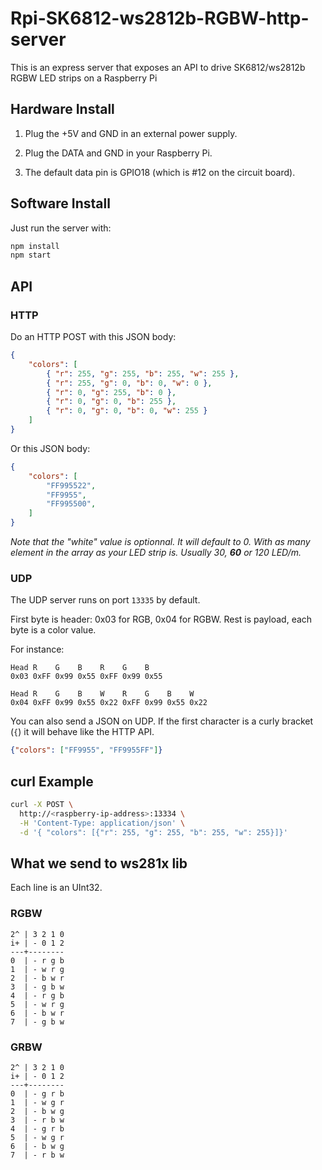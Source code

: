 # Rpi-SK6812-ws2812b-RGBW-http-server

This is an express server that exposes an API to drive SK6812/ws2812b RGBW LED strips on a Raspberry Pi

## Hardware Install

1. Plug the +5V and GND in an external power supply.

2. Plug the DATA and GND in your Raspberry Pi.

3. The default data pin is GPIO18 (which is #12 on the circuit board).

## Software Install

Just run the server with:

```sh
npm install
npm start
```

## API

### HTTP

Do an HTTP POST with this JSON body:

```json
{
    "colors": [
        { "r": 255, "g": 255, "b": 255, "w": 255 },
        { "r": 255, "g": 0, "b": 0, "w": 0 },
        { "r": 0, "g": 255, "b": 0 },
        { "r": 0, "g": 0, "b": 255 },
        { "r": 0, "g": 0, "b": 0, "w": 255 }
    ]
}
```

Or this JSON body:

```json
{
    "colors": [
        "FF995522",
        "FF9955",
        "FF995500",
    ]
}
```

_Note that the "white" value is optionnal. It will default to 0._
_With as many element in the array as your LED strip is. Usually 30, **60** or 120 LED/m._

### UDP

The UDP server runs on port `13335` by default.

First byte is header: 0x03 for RGB, 0x04 for RGBW. Rest is payload, each byte is a color value.

For instance:

```
Head R    G    B    R    G    B   
0x03 0xFF 0x99 0x55 0xFF 0x99 0x55
```

```
Head R    G    B    W    R    G    B    W   
0x04 0xFF 0x99 0x55 0x22 0xFF 0x99 0x55 0x22
```

You can also send a JSON on UDP.
If the first character is a curly bracket (`{`) it will behave like the HTTP API.

```json
{"colors": ["FF9955", "FF9955FF"]}
```

## curl Example

```sh
curl -X POST \
  http://<raspberry-ip-address>:13334 \
  -H 'Content-Type: application/json' \
  -d '{ "colors": [{"r": 255, "g": 255, "b": 255, "w": 255}]}'
```

## What we send to ws281x lib

Each line is an UInt32.

### RGBW

```
2^ | 3 2 1 0
i+ | - 0 1 2
---+--------
0  | - r g b
1  | - w r g
2  | - b w r
3  | - g b w
4  | - r g b
5  | - w r g
6  | - b w r
7  | - g b w
```

### GRBW

```
2^ | 3 2 1 0
i+ | - 0 1 2
---+--------
0  | - g r b
1  | - w g r
2  | - b w g
3  | - r b w
4  | - g r b
5  | - w g r
6  | - b w g
7  | - r b w
```
